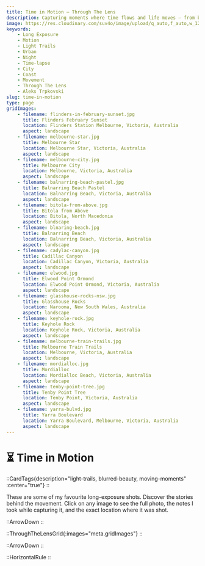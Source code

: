 ```yaml
---
title: Time in Motion — Through The Lens
description: Capturing moments where time flows and life moves — from bustling cityscapes to serene coastal scenes, where motion tells the story of place and time.
image: https://res.cloudinary.com/suv4o/image/upload/q_auto,f_auto,w_1200,e_sharpen:100/v1754698923/blog/through-the-lens/www.AleksTrpkovski.com_-_Melbourne_Train_Trails_redited_qwg20h
keywords:
    - Long Exposure
    - Motion
    - Light Trails
    - Urban
    - Night
    - Time-lapse
    - City
    - Coast
    - Movement
    - Through The Lens
    - Aleks Trpkovski
slug: time-in-motion
type: page
gridImages:
    - filename: flinders-in-february-sunset.jpg
      title: Flinders February Sunset
      location: Flinders Station Melbourne, Victoria, Australia
      aspect: landscape
    - filename: melbourne-star.jpg
      title: Melbourne Star
      location: Melbourne Star, Victoria, Australia
      aspect: landscape
    - filename: melbourne-city.jpg
      title: Melbourne City
      location: Melbourne, Victoria, Australia
      aspect: landscape
    - filename: balnarring-beach-pastel.jpg
      title: Balnarring Beach Pastel
      location: Balnarring Beach, Victoria, Australia
      aspect: landscape
    - filename: bitola-from-above.jpg
      title: Bitola from Above
      location: Bitola, North Macedonia
      aspect: landscape
    - filename: blnaring-beach.jpg
      title: Balnarring Beach
      location: Balnarring Beach, Victoria, Australia
      aspect: landscape
    - filename: cadylac-canyon.jpg
      title: Cadillac Canyon
      location: Cadillac Canyon, Victoria, Australia
      aspect: landscape
    - filename: elwood.jpg
      title: Elwood Point Ormond
      location: Elwood Point Ormond, Victoria, Australia
      aspect: landscape
    - filename: glasshouse-rocks-nsw.jpg
      title: Glasshouse Rocks
      location: Narooma, New South Wales, Australia
      aspect: landscape
    - filename: keyhole-rock.jpg
      title: Keyhole Rock
      location: Keyhole Rock, Victoria, Australia
      aspect: landscape
    - filename: melbourne-train-trails.jpg
      title: Melbourne Train Trails
      location: Melbourne, Victoria, Australia
      aspect: landscape
    - filename: mordialloc.jpg
      title: Mordialloc
      location: Mordialloc Beach, Victoria, Australia
      aspect: landscape
    - filename: tenby-point-tree.jpg
      title: Tenby Point Tree
      location: Tenby Point, Victoria, Australia
      aspect: landscape
    - filename: yarra-bulvd.jpg
      title: Yarra Boulevard
      location: Yarra Boulevard, Melbourne, Victoria, Australia
      aspect: landscape
---
```


<h1 class="uppercase font-bold text-2xl sm:text-4xl text-center text-secondary mb-6 flex items-center gap-2 tracking-tight">
  <div class="w-full mt-6">
    ⏳ <span>Time in Motion</span>
  </div>
</h1>

::CardTags{description="light-trails, blurred-beauty, moving-moments" :center="true"}
::

<p class="text-center">
These are some of my favourite long-exposure shots. Discover the stories behind the movement. Click on any image to see the full photo, the notes I took while capturing it, and the exact location where it was shot.
</p>

<div class="mb-6"></div>

::ArrowDown
::

<div class="mb-8"></div>

::ThroughTheLensGrid{:images="meta.gridImages"}
::

<div class="mb-8"></div>

::ArrowDown
::

<div class="mb-8"></div>

::HorizontalRule
::
